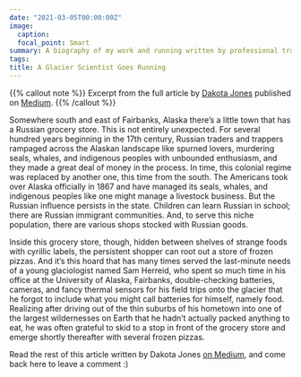 ```yaml
---
date: "2021-03-05T00:00:00Z"
image:
  caption: 
  focal_point: Smart
summary: A biography of my work and running written by professional trail runner Dakota Jones
tags:
title: A Glacier Scientist Goes Running
---
```


{{% callout note %}}
Excerpt from the full article by [Dakota Jones](https://www.instagram.com/thatdakotajones/?hl=en) published on  [Medium](https://thatdakotajones.medium.com/a-glacier-scientist-goes-running-e9adc3ede38c).
{{% /callout %}}

Somewhere south and east of Fairbanks, Alaska there’s a little town that has a Russian grocery store. This is not entirely unexpected. For several hundred years beginning in the 17th century, Russian traders and trappers rampaged across the Alaskan landscape like spurned lovers, murdering seals, whales, and indigenous peoples with unbounded enthusiasm, and they made a great deal of money in the process. In time, this colonial regime was replaced by another one, this time from the south. The Americans took over Alaska officially in 1867 and have managed its seals, whales, and indigenous peoples like one might manage a livestock business. But the Russian influence persists in the state. Children can learn Russian in school; there are Russian immigrant communities. And, to serve this niche population, there are various shops stocked with Russian goods.

Inside this grocery store, though, hidden between shelves of strange foods with cyrillic labels, the persistent shopper can root out a store of frozen pizzas. And it’s this hoard that has many times served the last-minute needs of a young glaciologist named Sam Herreid, who spent so much time in his office at the University of Alaska, Fairbanks, double-checking batteries, cameras, and fancy thermal sensors for his field trips onto the glacier that he forgot to include what you might call batteries for himself, namely food. Realizing after driving out of the thin suburbs of his hometown into one of the largest wildernesses on Earth that he hadn’t actually packed anything to eat, he was often grateful to skid to a stop in front of the grocery store and emerge shortly thereafter with several frozen pizzas.

Read the rest of this article written by Dakota Jones [on Medium](https://thatdakotajones.medium.com/a-glacier-scientist-goes-running-e9adc3ede38c), and come back here to leave a comment :)

<script defer src="https://cdn.commento.io/js/commento.js"></script>
<div id="commento"></div>